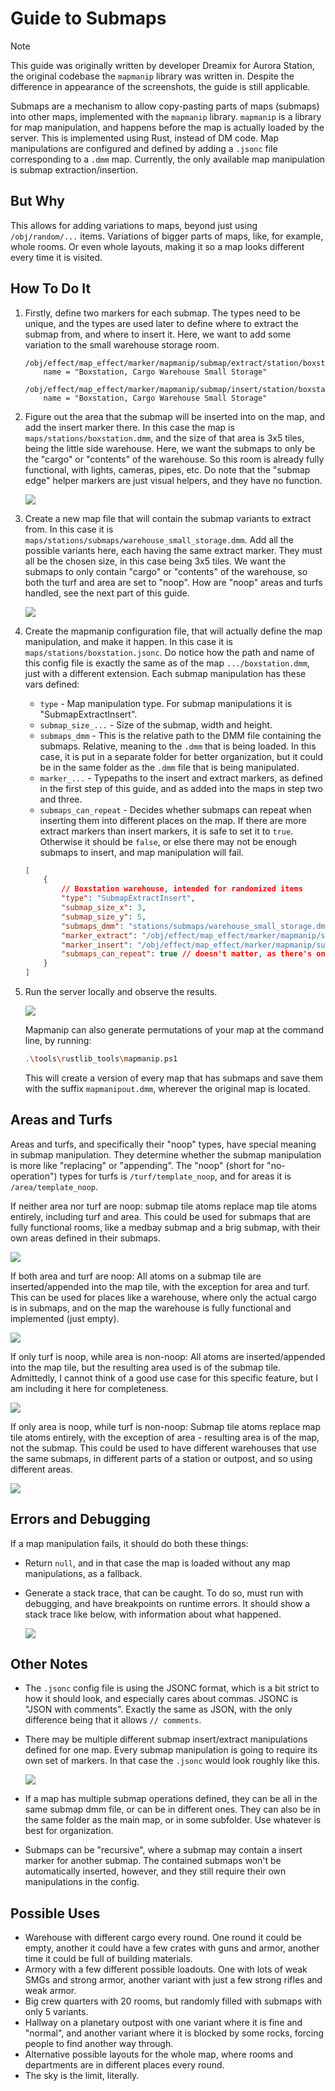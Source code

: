 # Guide to Submaps

> [!NOTE]
>
> This guide was originally written by developer Dreamix for Aurora Station, the
> original codebase the `mapmanip` library was written in. Despite the difference
> in appearance of the screenshots, the guide is still applicable.

Submaps are a mechanism to allow copy-pasting parts of maps (submaps) into other
maps, implemented with the `mapmanip` library. `mapmanip` is a library for map
manipulation, and happens before the map is actually loaded by the server. This
is implemented using Rust, instead of DM code. Map manipulations are configured
and defined by adding a `.jsonc` file corresponding to a `.dmm` map. Currently,
the only available map manipulation is submap extraction/insertion.

## But Why

This allows for adding variations to maps, beyond just using `/obj/random/...`
items. Variations of bigger parts of maps, like, for example, whole rooms. Or
even whole layouts, making it so a map looks different every time it is visited.

## How To Do It

1.  Firstly, define two markers for each submap. The types need to be unique, and
    the types are used later to define where to extract the submap from, and where
    to insert it. Here, we want to add some variation to the small warehouse storage
    room.

    ```dm
    /obj/effect/map_effect/marker/mapmanip/submap/extract/station/boxstation/warehouse_small_storage
    	name = "Boxstation, Cargo Warehouse Small Storage"

    /obj/effect/map_effect/marker/mapmanip/submap/insert/station/boxstation/warehouse_small_storage
    	name = "Boxstation, Cargo Warehouse Small Storage"
    ```

2.  Figure out the area that the submap will be inserted into on the map, and add
    the insert marker there. In this case the map is
    `maps/stations/boxstation.dmm`, and the size of that area is 3x5
    tiles, being the little side warehouse. Here, we want the submaps to only be the
    "cargo" or "contents" of the warehouse. So this room is already fully
    functional, with lights, cameras, pipes, etc. Do note that the "submap edge"
    helper markers are just visual helpers, and they have no function.

    ![](./images/mapmanip_inplace.png)

3.  Create a new map file that will contain the submap variants to extract from.
    In this case it is `maps/stations/submaps/warehouse_small_storage.dmm`.
    Add all the possible variants here, each having the same extract marker. They
    must all be the chosen size, in this case being 3x5 tiles. We want the submaps
    to only contain "cargo" or "contents" of the warehouse, so both the turf and
    area are set to "noop". How are "noop" areas and turfs handled, see the next
    part of this guide.

    ![](./images/mapmanip_contents.png)

4.  Create the mapmanip configuration file, that will actually define the map
    manipulation, and make it happen. In this case it is
    `maps/stations/boxstation.jsonc`. Do notice how the path and
    name of this config file is exactly the same as of the map
    `.../boxstation.dmm`, just with a different extension. Each
    submap manipulation has these vars defined:

    - `type` - Map manipulation type. For submap manipulations it is "SubmapExtractInsert".
    - `submap_size_...` - Size of the submap, width and height.
    - `submaps_dmm` - This is the relative path to the DMM file containing the
      submaps. Relative, meaning to the `.dmm` that is being loaded. In this
      case, it is put in a separate folder for better organization, but it could
      be in the same folder as the `.dmm` file that is being manipulated.
    - `marker_...` - Typepaths to the insert and extract markers, as defined in
      the first step of this guide, and as added into the maps in step two and
      three.
    - `submaps_can_repeat` - Decides whether submaps can repeat when inserting
      them into different places on the map. If there are more extract markers
      than insert markers, it is safe to set it to `true`. Otherwise it should
      be `false`, or else there may not be enough submaps to insert, and map
      manipulation will fail.

    ```json
    [
    	{
    		// Boxstation warehouse, intended for randomized items
    		"type": "SubmapExtractInsert",
    		"submap_size_x": 3,
    		"submap_size_y": 5,
    		"submaps_dmm": "stations/submaps/warehouse_small_storage.dmm",
    		"marker_extract": "/obj/effect/map_effect/marker/mapmanip/submap/extract/station/boxstation/warehouse_small_storage",
    		"marker_insert": "/obj/effect/map_effect/marker/mapmanip/submap/insert/station/boxstation/warehouse_small_storage",
    		"submaps_can_repeat": true // doesn't matter, as there's only one insert marker
    	}
    ]
    ```

5.  Run the server locally and observe the results.

    ![](./images/mapmanip_results.png)

    Mapmanip can also generate permutations of your map at the command line, by
    running:

    ```sh
    .\tools\rustlib_tools\mapmanip.ps1
    ```

    This will create a version of every map that has submaps and save them with
    the suffix `mapmanipout.dmm`, wherever the original map is located.

## Areas and Turfs

Areas and turfs, and specifically their "noop" types, have special meaning in
submap manipulation. They determine whether the submap manipulation is more like
"replacing" or "appending". The "noop" (short for "no-operation") types for
turfs is `/turf/template_noop`, and for areas it is `/area/template_noop`.

If neither area nor turf are noop: submap tile atoms replace map tile atoms
entirely, including turf and area. This could be used for submaps that are fully
functional rooms, like a medbay submap and a brig submap, with their own areas
defined in their submaps.

![](./images/mapmanip_noops1.png)

If both area and turf are noop: All atoms on a submap tile are inserted/appended
into the map tile, with the exception for area and turf. This can be used for
places like a warehouse, where only the actual cargo is in submaps, and on the
map the warehouse is fully functional and implemented (just empty).

![](./images/mapmanip_noops2.png)

If only turf is noop, while area is non-noop: All atoms are inserted/appended
into the map tile, but the resulting area used is of the submap tile.
Admittedly, I cannot think of a good use case for this specific feature, but I
am including it here for completeness.

![](./images/mapmanip_noops3.png)

If only area is noop, while turf is non-noop: Submap tile atoms replace map tile
atoms entirely, with the exception of area - resulting area is of the map, not
the submap. This could be used to have different warehouses that use the same
submaps, in different parts of a station or outpost, and so using different
areas.

![](./images/mapmanip_noops4.png)

## Errors and Debugging

If a map manipulation fails, it should do both these things:

- Return `null`, and in that case the map is loaded without any map
  manipulations, as a fallback.
- Generate a stack trace, that can be caught. To do so, must run with debugging,
  and have breakpoints on runtime errors. It should show a stack trace like
  below, with information about what happened.

  ![](./images/mapmanip_error.png)

## Other Notes

- The `.jsonc` config file is using the JSONC format, which is a bit strict to
  how it should look, and especially cares about commas. JSONC is "JSON with
  comments". Exactly the same as JSON, with the only difference being that it
  allows `// comments`.

- There may be multiple different submap insert/extract manipulations defined
  for one map. Every submap manipulation is going to require its own set of
  markers. In that case the `.jsonc` would look roughly like this.

  ![](./images/mapmanip_markers.png)

- If a map has multiple submap operations defined, they can be all in the same
  submap dmm file, or can be in different ones. They can also be in the same
  folder as the main map, or in some subfolder. Use whatever is best for
  organization.

- Submaps can be "recursive", where a submap may contain a insert marker for
  another submap. The contained submaps won't be automatically inserted,
  however, and they still require their own manipulations in the config.

## Possible Uses

- Warehouse with different cargo every round. One round it could be empty,
  another it could have a few crates with guns and armor, another time it could
  be full of building materials.
- Armory with a few different possible loadouts. One with lots of weak SMGs and
  strong armor, another variant with just a few strong rifles and weak armor.
- Big crew quarters with 20 rooms, but randomly filled with submaps with only 5 variants.
- Hallway on a planetary outpost with one variant where it is fine and "normal",
  and another variant where it is blocked by some rocks, forcing people to find
  another way through.
- Alternative possible layouts for the whole map, where rooms and departments
  are in different places every round.
- The sky is the limit, literally.
